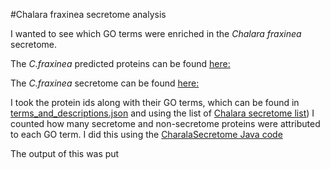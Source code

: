 #Chalara fraxinea secretome analysis

I wanted to see which GO terms were enriched in the _Chalara fraxinea_ secretome.

The _C.fraxinea_ predicted proteins can be found [here:](https://github.com/ash-dieback-crowdsource/data/blob/master/ash_dieback/chalara_fraxinea/Kenninghall_wood_KW1/annotations/Gene_predictions/TGAC_Chalara_fraxinea_ass_s1v1_ann_v1.1/Chalara_fraxinea_ass_s1v1_ann_v1.1.protein.faa)

The _C.fraxinea_ secretome can be found [here:](https://github.com/ash-dieback-crowdsource/data/blob/master/ash_dieback/chalara_fraxinea/Kenninghall_wood_KW1/annotations/Secretome_prediction/Chalara_fraxinea_secretome.faa)

I took the protein ids along with their GO terms, which can be found in [terms_and_descriptions.json](https://github.com/danmaclean/h_pseu_analysis/blob/master/go_analysis/terms_and_descriptions.json) and using the list of [Chalara secretome list]()) I counted how many secretome and non-secretome proteins were attributed to each GO term. I did this using the [CharalaSecretome Java code](https://github.com/ethering/CharlaraSecretomeJavaCode)

The output of this was put